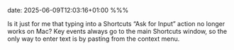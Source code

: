 date: 2025-06-09T12:03:16+01:00
%%%

Is it just for me that typing into a Shortcuts “Ask for Input” action no longer works on Mac? Key events always go to the main Shortcuts window, so the only way to enter text is by pasting from the context menu.
